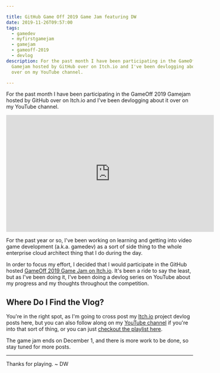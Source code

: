```yaml
---

title: GitHub Game Off 2019 Game Jam featuring DW
date: 2019-11-26T09:57:00
tags:
  - gamedev
  - myfirstgamejam
  - gamejam
  - gameoff-2019
  - devlog
description: For the past month I have been participating in the GameOff 2019
  Gamejam hosted by GitHub over on Itch.io and I've been devlogging about it
  over on my YouTube channel.

---
```


For the past month I have been participating in the GameOff 2019 Gamejam hosted by GitHub over on Itch.io and I've been devlogging about it over on my YouTube channel.

<!--more-->

<iframe width="560" height="315" src="https://www.youtube.com/embed/videoseries?list=PLbTA1UhK0wKjTEEc_wO1n0w_hPAUIeVRf" frameborder="0" allow="autoplay; encrypted-media" allowfullscreen></iframe>

For the past year or so, I've been working on learning and getting into video game development (a.k.a. gamedev) as a sort of side thing to the whole enterprise cloud architect thing that I do during the day.

In order to focus my effort, I decided that I would participate in the GitHub hosted [GameOff 2019 Game Jam on Itch.io][1]. It's been a ride to say the least, but as I've been doing it, I've been doing a devlog series on YouTube about my progress and my thoughts throughout the competition.

## Where Do I Find the Vlog?
You're in the right spot, as I'm going to cross post my [Itch.io][2] project devlog posts here, but you can also follow along on my [YouTube channel][3] if you're into that sort of thing, or you can just [checkout the playlist here][4].

The game jam ends on December 1, and there is more work to be done, so stay tuned for more posts.

---

Thanks for playing. ~ DW

[1]: https://itch.io/jam/game-off-2019
[2]: https://itch.io/
[3]: https://youtube.com/davidwesst
[4]: https://www.youtube.com/playlist?list=PLbTA1UhK0wKjTEEc_wO1n0w_hPAUIeVRf